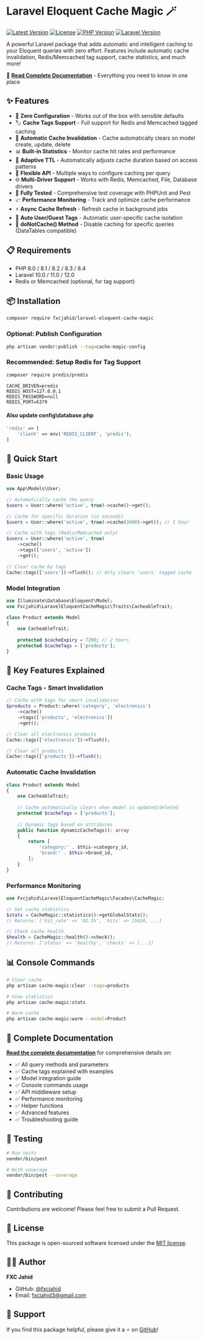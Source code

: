 # Laravel Eloquent Cache Magic 🪄

[![Latest Version](https://img.shields.io/github/v/release/fxcjahid/laravel-eloquent-cache-magic)](https://github.com/fxcjahid/laravel-eloquent-cache-magic/releases)
[![License](https://img.shields.io/github/license/fxcjahid/laravel-eloquent-cache-magic)](https://github.com/fxcjahid/laravel-eloquent-cache-magic/blob/main/LICENSE)
[![PHP Version](https://img.shields.io/packagist/php-v/fxcjahid/laravel-eloquent-cache-magic)](https://packagist.org/packages/fxcjahid/laravel-eloquent-cache-magic)
[![Laravel Version](https://img.shields.io/badge/Laravel-10.x%20|%2011.x%20|%2012.x-orange)](https://laravel.com)

A powerful Laravel package that adds automatic and intelligent caching to your Eloquent queries with zero effort. Features include automatic cache invalidation, Redis/Memcached tag support, cache statistics, and much more!

📖 **[Read Complete Documentation](./DOCUMENTATION.md)** - Everything you need to know in one place

## ✨ Features

- 🚀 **Zero Configuration** - Works out of the box with sensible defaults
- 🏷️ **Cache Tags Support** - Full support for Redis and Memcached tagged caching
- 🔄 **Automatic Cache Invalidation** - Cache automatically clears on model create, update, delete
- 📊 **Built-in Statistics** - Monitor cache hit rates and performance
- 🎯 **Adaptive TTL** - Automatically adjusts cache duration based on access patterns
- 🔧 **Flexible API** - Multiple ways to configure caching per query
- 🌐 **Multi-Driver Support** - Works with Redis, Memcached, File, Database drivers
- 🧪 **Fully Tested** - Comprehensive test coverage with PHPUnit and Pest
- 📈 **Performance Monitoring** - Track and optimize cache performance
- ⚡ **Async Cache Refresh** - Refresh cache in background jobs
- 👤 **Auto User/Guest Tags** - Automatic user-specific cache isolation
- 🚫 **doNotCache() Method** - Disable caching for specific queries (DataTables compatible)

## 📋 Requirements

- PHP 8.0 / 8.1 / 8.2 / 8.3 / 8.4
- Laravel 10.0 / 11.0 / 12.0
- Redis or Memcached (optional, for tag support)

## 📦 Installation

```bash
composer require fxcjahid/laravel-eloquent-cache-magic
```

### Optional: Publish Configuration

```bash
php artisan vendor:publish --tag=cache-magic-config
```

### Recommended: Setup Redis for Tag Support

```bash
composer require predis/predis
```

```env
CACHE_DRIVER=predis
REDIS_HOST=127.0.0.1
REDIS_PASSWORD=null
REDIS_PORT=6379
```

#### Also update config\database.php
```php
'redis' => [
    'client' => env('REDIS_CLIENT', 'predis'),
]
```

## 🚀 Quick Start

### Basic Usage

```php
use App\Models\User;

// Automatically cache the query
$users = User::where('active', true)->cache()->get();

// Cache for specific duration (in seconds)
$users = User::where('active', true)->cache(3600)->get(); // 1 hour

// Cache with tags (Redis/Memcached only)
$users = User::where('active', true)
    ->cache()
    ->tags(['users', 'active'])
    ->get();

// Clear cache by tags
Cache::tags(['users'])->flush(); // Only clears 'users' tagged cache
```

### Model Integration

```php
use Illuminate\Database\Eloquent\Model;
use Fxcjahid\LaravelEloquentCacheMagic\Traits\CacheableTrait;

class Product extends Model
{
    use CacheableTrait;
    
    protected $cacheExpiry = 7200; // 2 hours
    protected $cacheTags = ['products'];
}
```

## 🎯 Key Features Explained

### Cache Tags - Smart Invalidation

```php
// Cache with tags for smart invalidation
$products = Product::where('category', 'electronics')
    ->cache()
    ->tags(['products', 'electronics'])
    ->get();

// Clear all electronics products
Cache::tags(['electronics'])->flush();

// Clear all products
Cache::tags(['products'])->flush();
```

### Automatic Cache Invalidation

```php
class Product extends Model
{
    use CacheableTrait;
    
    // Cache automatically clears when model is updated/deleted
    protected $cacheTags = ['products'];
    
    // Dynamic tags based on attributes
    public function dynamicCacheTags(): array
    {
        return [
            'category:' . $this->category_id,
            'brand:' . $this->brand_id,
        ];
    }
}
```

### Performance Monitoring

```php
use Fxcjahid\LaravelEloquentCacheMagic\Facades\CacheMagic;

// Get cache statistics
$stats = CacheMagic::statistics()->getGlobalStats();
// Returns: ['hit_rate' => '92.5%', 'hits' => 15420, ...]

// Check cache health
$health = CacheMagic::health()->check();
// Returns: ['status' => 'healthy', 'checks' => [...]]
```

## 📊 Console Commands

```bash
# Clear cache
php artisan cache-magic:clear --tags=products

# View statistics
php artisan cache-magic:stats

# Warm cache
php artisan cache-magic:warm --model=Product
```

## 📖 Complete Documentation

**[Read the complete documentation](./DOCUMENTATION.md)** for comprehensive details on:

- ✅ All query methods and parameters
- ✅ Cache tags explained with examples
- ✅ Model integration guide
- ✅ Console commands usage
- ✅ API middleware setup
- ✅ Performance monitoring
- ✅ Helper functions
- ✅ Advanced features
- ✅ Troubleshooting guide

## 🧪 Testing

```bash
# Run tests
vendor/bin/pest

# With coverage
vendor/bin/pest --coverage
```

## 🤝 Contributing

Contributions are welcome! Please feel free to submit a Pull Request.

## 📝 License

This package is open-sourced software licensed under the [MIT license](LICENSE).

## 👨‍💻 Author

**FXC Jahid**
- GitHub: [@fxcjahid](https://github.com/fxcjahid)
- Email: fxcjahid3@gmail.com

## 🌟 Support


If you find this package helpful, please give it a ⭐ on [GitHub](https://github.com/fxcjahid/laravel-eloquent-cache-magic)!
